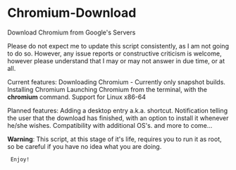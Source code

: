 # Chromium-Download
Download Chromium from Google's Servers

Please do not expect me to update this script consistently, as I am not going to do so.
However, any issue reports or constructive criticism is welcome, however please understand that I may or may not answer in due time, or at all.

Current features:
     Downloading Chromium - Currently only snapshot builds.
     Installing Chromium
     Launching Chromium from the terminal, with the **chromium** command.
     Support for Linux x86-64
                  
Planned features:
     Adding a desktop entry a.k.a. shortcut.
     Notification telling the user that the download has finished, with an option to install it whenever he/she wishes.
     Compatibility with additional OS's.
     and more to come...
     
     
     
**Warning**: This script, at this stage of it's life, requires you to run it as root, so be careful if you have no idea what you are doing.
     
     
     Enjoy!
